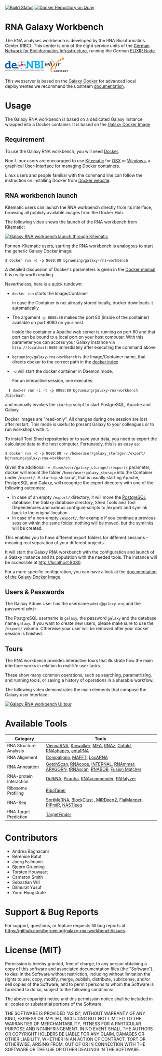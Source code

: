 [![Build Status](https://travis-ci.org/bgruening/galaxy-rna-workbench.svg?branch=master)](https://travis-ci.org/bgruening/galaxy-rna-workbench)
[![Docker Repository on Quay](https://quay.io/repository/bgruening/galaxy-rna-workbench/status "Docker Repository on Quay")](https://quay.io/repository/bgruening/galaxy-rna-workbench)

RNA Galaxy Workbench
====================

The RNA analyses workbench is developed by the RNA Bioinformatics
Center (RBC). This center is one of the eight service units of the
[German Network for Bioinformatics Infrastructure](http://www.denbi.de), running the German [ELIXIR Node](https://www.elixir-europe.org/).

[<img src="assets/img/deNBI_logo.jpg" height="35px" alt="de.NBI"
valign="middle">](http://www.denbi.de)
[<img src="assets/img/elixir_germany.png" height="55px" alt="ELIXIR Germany"
valign="middle">](https://www.elixir-europe.org)

This webserver is based on the [Galaxy Docker](https://github.com/bgruening/docker-galaxy-stable) for advanced local deploymentes we recommend the upstream [documentation](http://bgruening.github.io/docker-galaxy-stable).

# Usage

The Galaxy RNA workbench is based on a dedicated Galaxy instance wrapped into a Docker container. It is based on the [Galaxy Docker Image](http://bgruening.github.io/docker-galaxy-stable/)

## Requirement

To use the Galaxy RNA workbench, you will need [Docker](https://www.docker.com/products/overview#h_installation).

Non-Linux users are encouraged to use [Kitematic](https://kitematic.com) for [OSX](https://github.com/bgruening/galaxy-rna-workbench/blob/master/howto_kitematic_osx.md) or [Windows](https://github.com/bgruening/galaxy-rna-workbench/blob/master/howto_kitematic_win.md), a graphical User-Interface for managing Docker containers.

Linux users and people familiar with the command line can follow the instruction on installing Docker from [Docker website](https://docs.docker.com/installation).

## RNA workbench launch

Kitematic users can launch the RNA workbench directly from its interface, browsing all publicly available images from the Docker Hub.

The following video shows the launch of the RNA workbench from Kitematic:

[![Galaxy RNA workbench launch through Kitematic](https://i.imgur.com/qjQlRxJ.png)](https://www.youtube.com/watch?v=fYer4Xdw_h4 "Kitematic galaxy-rna-workbench launch")


For non-Kitematic users, starting the RNA workbench is analogous to start the generic Galaxy Docker image:

```
$ docker run -d -p 8080:80 bgruening/galaxy-rna-workbench
```

A detailed discussion of Docker's parameters is given in the [Docker manual](http://docs.docker.io/). It is really worth reading.

Nevertheless, here is a quick rundown:

- `docker run` starts the Image/Container

   In case the Container is not already stored locally, docker downloads it automatically

- The argument `-p 8080:80` makes the port 80 (inside of the container) available on port 8080 on your host

    Inside the container a Apache web server is running on port 80 and that port can be bound to a local port on your host computer.
    With this parameter you can access your Galaxy instance via `http://localhost:8080` immediately after executing the command above

- `bgruening/galaxy-rna-workbench` is the Image/Container name, that directs docker to the correct path in the [docker index](https://index.docker.io/u/bgruening/galaxy-rna-workbench/)
- `-d` will start the docker container in Daemon mode.

  For an interactive session, one executes:

  ```
  $ docker run -i -t -p 8080:80 bgruening/galaxy-rna-workbench /bin/bash
  ```

  and manually invokes the `startup` script to start PostgreSQL, Apache and Galaxy.

Docker images are "read-only". All changes during one session are lost after restart. This mode is useful to present Galaxy to your colleagues or to run workshops with it.

To install Tool Shed repositories or to save your data, you need to export the calculated data to the host computer. Fortunately, this is as easy as:

```
$ docker run -d -p 8080:80 -v /home/user/galaxy_storage/:/export/ bgruening/galaxy-rna-workbench
```

Given the additional `-v /home/user/galaxy_storage/:/export/` parameter, docker will mount the folder `/home/user/galaxy_storage` into the Container under `/export/`. A `startup.sh` script, that is usually starting Apache, PostgreSQL and Galaxy, will recognize the export directory with one of the following outcomes:

  - In case of an empty `/export/` directory, it will move the [PostgreSQL](http://www.postgresql.org/) database, the Galaxy database directory, Shed Tools and Tool Dependencies and various configure scripts to /export/ and symlink back to the original location.
  - In case of a non-empty `/export/`, for example if you continue a previous session within the same folder, nothing will be moved, but the symlinks will be created.

This enables you to have different export folders for different sessions - meaning real separation of your different projects.

It will start the Galaxy RNA workbench with the configuration and launch of a Galaxy instance and its population with the needed tools. The instance will be accessible at [http://localhost:8080](http://localhost:8080).

For a more specific configuration, you can have a look at the [documentation of the Galaxy Docker Image](http://bgruening.github.io/docker-galaxy-stable/).

## Users & Passwords

The Galaxy Admin User has the username `admin@galaxy.org` and the password `admin`.

The PostgreSQL username is `galaxy`, the password `galaxy` and the database name `galaxy`.
If you want to create new users, please make sure to use the `/export/` volume. Otherwise your user will be removed after your docker session is finished.

## Tours

The RNA workbench provides interactive tours that illustrate how the main interface works in relation to real-life user tasks.

These show many common operations, such as searching, parametrizing, and running tools, or saving a history of operations in a sharable workflow.

The following video demonstrates the main elements that compose the Galaxy user interface:

[![Galaxy RNA workbench UI tour](https://i.imgur.com/c06O3I0.png)](https://www.youtube.com/watch?v=rP59wYIxWcI "Kitematic galaxy-rna-workbench launch")

# Available Tools

| Category   | Tools |
| -------- | ----------- |
| RNA Structure Analysis| [ViennaRNA](http://www.tbi.univie.ac.at/RNA/), [Kinwalker](http://www.bioinf.uni-leipzig.de/Software/Kinwalker/), [MEA](http://www.bioinf.uni-leipzig.de/Software/mea/), [RNAz](http://www.tbi.univie.ac.at/~wash/RNAz/), [Cofold](http://www.e-rna.org/cofold/), [RNAshapes](https://bibiserv2.cebitec.uni-bielefeld.de/rnashapes), [antaRNA](http://www.bioinf.uni-freiburg.de/Software/antaRNA/)|
| RNA Alignment | [Compalignp](http://www.biophys.uni-duesseldorf.de/bralibase/), [MAFFT](http://mafft.cbrc.jp/alignment/software/), [LocARNA](http://rna.informatik.uni-freiburg.de/LocARNA/Input.jsp) |
| RNA Annotation | [GotohScan](http://www.bioinf.uni-leipzig.de/Software/GotohScan/), [RNAcode](http://wash.github.io/rnacode/), [INFERNAL](http://eddylab.org/infernal/), [RNAmmer](http://www.cbs.dtu.dk/services/RNAmmer/), [ARAGORN](http://mbio-serv2.mbioekol.lu.se/ARAGORN/), [tRNAscan](http://lowelab.ucsc.edu/tRNAscan-SE/), [RNABOB](http://eddylab.org/software.html), [Fusion Matcher](https://github.com/yhoogstrate/fuma) |
| RNA-protein Interaction |  [DoRiNA](http://dorina.mdc-berlin.de/), [Piranha](https://github.com/smithlabcode/piranha), [RNAcommender](https://github.com/gianlucacorrado/RNAcommender), [PARalyzer](https://ohlerlab.mdc-berlin.de/software/PARalyzer_85/)|
| Ribosome Profiling | [RiboTaper](https://ohlerlab.mdc-berlin.de/software/RiboTaper_126/) |
| RNA-Seq |[SortMeRNA](http://bioinfo.lifl.fr/RNA/sortmerna/), [BlockClust](http://www.bioinf.uni-freiburg.de/Software/) , [MiRDeep2](https://www.mdc-berlin.de/8551903/en/), [FlaiMapper](https://github.com/yhoogstrate/flaimapper), [PIPmiR](https://ohlerlab.mdc-berlin.de/software/Pipeline_for_the_Identification_of_Plant_miRNAs_84/),  [NASTIseq](https://ohlerlab.mdc-berlin.de/software/NASTIseq_104/)|
| RNA Target Prediction | [TargetFinder](https://github.com/carringtonlab/TargetFinder) |

# Contributors

 - Andrea Bagnacani
 - Bérénice Batut
 - Joerg Fallmann
 - Bjoern Gruening
 - Torsten Houwaart
 - Cameron Smith
 - Sebastian Will
 - Dilmurat Yusuf
 - Youri Hoogstrate


# Support & Bug Reports

For support, questions, or feature requests fill bug reports at https://github.com/bgruening/galaxy-rna-workbench/issues.

# License (MIT)

Permission is hereby granted, free of charge, to any person obtaining a copy
of this software and associated documentation files (the "Software"), to deal
in the Software without restriction, including without limitation the rights
to use, copy, modify, merge, publish, distribute, sublicense, and/or sell
copies of the Software, and to permit persons to whom the Software is
furnished to do so, subject to the following conditions:

The above copyright notice and this permission notice shall be included in
all copies or substantial portions of the Software.

THE SOFTWARE IS PROVIDED "AS IS", WITHOUT WARRANTY OF ANY KIND, EXPRESS OR
IMPLIED, INCLUDING BUT NOT LIMITED TO THE WARRANTIES OF MERCHANTABILITY,
FITNESS FOR A PARTICULAR PURPOSE AND NONINFRINGEMENT. IN NO EVENT SHALL THE
AUTHORS OR COPYRIGHT HOLDERS BE LIABLE FOR ANY CLAIM, DAMAGES OR OTHER
LIABILITY, WHETHER IN AN ACTION OF CONTRACT, TORT OR OTHERWISE, ARISING FROM,
OUT OF OR IN CONNECTION WITH THE SOFTWARE OR THE USE OR OTHER DEALINGS IN
THE SOFTWARE.
